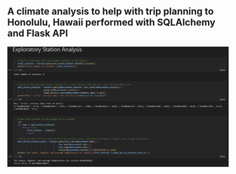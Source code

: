 ## A climate analysis to help with trip planning to Honolulu, Hawaii performed with SQLAlchemy and Flask API


![Screenshot](screenshot.png)
